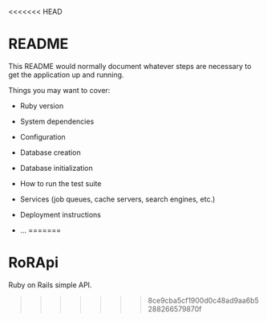 <<<<<<< HEAD
# README

This README would normally document whatever steps are necessary to get the
application up and running.

Things you may want to cover:

* Ruby version

* System dependencies

* Configuration

* Database creation

* Database initialization

* How to run the test suite

* Services (job queues, cache servers, search engines, etc.)

* Deployment instructions

* ...
=======
# RoRApi
Ruby on Rails simple API.
>>>>>>> 8ce9cba5cf1900d0c48ad9aa6b5288266579870f
